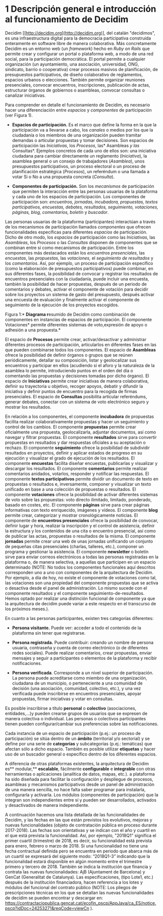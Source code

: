 # 1	Descripción general e introducción al funcionamiento de Decidim

Decidim [[http://decidim.org](http://decidim.org)], del catalán "decidimos", es una infraestructura digital para la democracia participativa construida enteramente en software libre de manera colaborativa. Más concretamente Decidim es un entorno web (un *framework*) hecho en *Ruby on Rails* que permite crear y configurar un portal o plataforma web, a modo de una red social, para la participación democrática. El portal permite a cualquier organización (un ayuntamiento, una asociación, universidad, ONG, sindicato, barrio o cooperativa) crear procesos masivos de planificación, de presupuestos participativos, de diseño colaborativo de reglamentos, espacios urbanos o elecciones. También permite organizar reuniones presenciales, convocar encuentros, inscripciones, publicación de actas, estructurar órganos de gobiernos o asambleas, convocar consultas o canalizar iniciativas. 

Para comprender en detalle el funcionamiento de Decidim, es necesario hacer una diferenciación entre *espacios* y *componentes* de participación (ver Figura 1).

* **Espacios de participación.** Es el marco que define la forma en la que la participación va a llevarse a cabo, los *canales* o medios por los que la ciudadanía o los miembros de una organización pueden tramitar demandas o articular propuestas y tomar decisiones. Son espacios de participación las *Iniciativas*, los *Procesos*, las* Asambleas *y las* Consultas*. Ejemplos concretos de cada uno de ellos son: una iniciativa ciudadana para cambiar directamente un reglamento (*Iniciativa*), la asamblea general o un consejo de trabajadores (*Asamblea*), unos presupuestos participativos, un proceso electoral o un proceso de planificación estratégica (*Procesos*),  un referéndum o una llamada a votar Si o No a una propuesta concreta (*Consulta*).

* **Componentes de participación.** Son los *mecanismos* de participación que permiten la interacción entre las personas usuarias de la plataforma y cada uno de los espacios de participación. Los componentes de participación son: *encuentros, jornadas, incubadora, propuestas, textos participativos, encuestas, debates, resultados, seguimiento, votaciones, páginas, blog, comentarios, boletín* y *buscador*.

Las personas usuarias de la plataforma (participantes) interactúan a través de los mecanismos de participación llamados *componentes* que ofrecen funcionalidades específicas para diferentes *espacios* de participación. Dicho de otro modo, los *espacios* de participación como las *Iniciativas*, las *Asambleas*, los *Procesos* o las *Consultas* disponen de componentes que se combinan entre sí como mecanismos de participación. Entre los componentes más destacados están los *encuentros presenciales*, las *encuestas*, las *propuestas*, las *votaciones,* el *seguimiento de resultados* y los *comentarios*. Así, por ejemplo, un proceso de participación específico (como la elaboración de presupuestos participativos) puede combinar, en sus diferentes fases, la posibilidad de convocar y registrar los resultados de encuentros presenciales con la ciudadanía, puede incluir una encuesta, también la posibilidad de hacer propuestas, después de un periodo de comentarios y debates, activar el componente de votación para decidir sobre los proyectos un sistema de gasto del presupuesto, después activar una encuesta de evaluación y finalmente activar el componente de seguimiento de la ejecución de los proyectos escogidos.

Figura 1:* **Diagrama r**esumido de Decidim como combinación de componentes en instancias de espacios de participación. El componente Votaciones* permite diferentes sistemas de voto,expresión de apoyo o adhesión a una propuesta.*

El espacio de **Procesos** permite crear, activar/desactivar y administrar diferentes procesos de participación, articularlos en diferentes fases en las que pueden combinarse todos los componentes. El espacio de **Asambleas** ofrece la posibilidad de  definir órganos o grupos que se reúnen periódicamente, detallar su composición, listar y geolocalizar sus encuentros y participar en ellos (acudiendo si el aforo y la naturaleza de la asamblea lo permite, introduciendo puntos en el orden del día o comentando las propuestas y decisiones tomadas por dicho órgano). El espacio de **Iniciativas** permite crear iniciativas de manera colaborativa, definir su trayectoria u objetivo, recoger apoyos, debatir y difundir la iniciativa y definir puntos de encuentro para la recogida de firmas presenciales. El espacio de **Consultas** posibilita articular referéndums, generar debates, conectar con un sistema de voto electrónico seguro y mostrar los resultados.

En relación a los componentes, el componente **incubadora** de propuestas facilita realizar colaborativamente propuestas y hacer un seguimiento y control de los cambios. El componente **propuestas** permite crear oficialmente una propuesta, geolocalizarla, adjuntar documentos, así como navegar y filtrar propuestas. El componente **resultados** sirve para convertir propuestas en resultados y dar respuestas oficiales a su aceptación o rechazo. El componente **seguimiento** ofrece la posibilidad de subdividir resultados en proyectos, definir y aplicar estados de progreso en su ejecución y visualizar el grado de ejecución de los resultados. El componente **encuestas** facilita diseñar encuestas, publicarlas y visualizar y descargar los resultados. El componente **comentarios** permite realizar comentarios anidados, votarlos, responder y notificar las respuestas. El componente **textos participativos** permite  dividir un documento de texto en propuestas o resultados e, inversamente, componer y visualizar un texto unificado en base a una colección de propuestas o resultados. El componente **votaciones** ofrece la posibilidad de activar diferentes sistemas de voto sobre las propuestas: voto directo ilimitado, limitado, ponderado, basado en costes, etc. El componente **páginas** sirve para crear páginas informativas con texto enriquecido, imágenes y vídeos. El componente **blog** permite crear, categorizar y mostrar cronológicamente noticias. El componente de **encuentros presenciales** ofrece la posibilidad de convocar, definir lugar y hora, realizar la inscripción y el control de asistencia, definir la estructura y los contenidos de una cita o encuentro presencial, así como de publicar las actas, propuestas o resultados de la misma. El componente **jornadas** permite crear una web de unas jornadas unificando un conjunto de pequeñas citas presenciales (charlas, talleres, etc.), componer un programa y gestionar la asistencia. El componente **newsletter** o boletín sirve para enviar correos electrónicos a todas las personas registradas en la plataforma o, de manera selectiva, a aquellas que participen en un espacio determinado (NOTE:  No todos los componentes funcionales aquí descritos corresponden uno a uno con componentes de la arquitectura de Decidim. Por ejemplo, a día de hoy, no existe el componente de votaciones como tal, las votaciones son una propiedad del componente propuestas que se activa o desactiva desde el panel de administración. Lo mismo sucede con el componente resultados y el componente seguimiento-de-resultados. Hemos optado por realizar una distinción funcional de componente ya que la arquitectura de decidim puede variar a este respecto en el transcurso de los próximos meses.).

En cuanto a las personas participantes, existen tres categorías diferentes:

* **Persona visitante.** Puede ver: acceder a todo el contenido de la plataforma sin tener que registrarse.

* **Persona registrada.** Puede contribuir: creando un nombre de persona usuaria, contraseña y cuenta de correo electrónico (o de diferentes redes sociales). Puede realizar comentarios, crear propuestas, enviar mensajes y seguir a participantes o elementos de la plataforma y recibir notificaciones.

* **Persona verificada**. Corresponde a un nivel superior de participación. La persona puede acreditarse como miembro de una organización, ciudadana de un municipio, o perteneciente a una comunidad de decisión (una asociación, comunidad, colectivo, etc.), y una vez verificada puede inscribirse en encuentros presenciales, apoyar propuestas, firmar iniciativas y votar en consultas.

Es posible inscribirse a título **personal** o **colectivo** (asociaciones, entidades,…)y pueden crearse grupos de usuarios que se expresen de manera colectiva o individual. Las personas o colectivos participantes tienen pueden configurar/cambiar sus preferencias sobre las notificaciones.

Cada instancia de un espacio de participación (p.ej.: un proceso de participación) se sitúa dentro de un **ámbito** (territorial y/o sectorial) y se define por una serie de **categorías** y subcategorías (p.ej.: temáticas) que afectan sólo a dicho espacio. También es posible utilizar **etiquetas** y hacer uso de un buscador general o específico dentro de los diferentes espacios.

A diferencia de otras plataformas existentes, la arquitectura de Decidim es** modular,** **escalable**, fácilmente **configurable** e **integrable** con otras herramientas o aplicaciones (analítica de datos, mapas, etc.). a plataforma ha sido diseñada para facilitar la configuración y despliegue de procesos, asambleas y mecanismos participativos desde un panel de administración de una manera sencilla, no hace falta saber programar para instalarla, configurarla y activarla. Los módulos (componentes de participación) que la integran son independientes entre sí y pueden ser desarrollados, activados y desactivados de manera independiente.

A continuación hacemos una lista detallada de las funcionalidades de Decidim, y las fechas en las que están previstos los evolutivos, mejoras y nuevas funcionalidades (objeto de contratación pública en proceso durante 2017-2018). Las fechas son orientativas y se indican con el año y cuartil en el que está prevista la funcionalidad. Así, por ejemplo, "2018Q1" significa el primer cuartil (trimestre) de 2018, es decir, su funcionalidad está prevista para enero, febrero o marzo de 2018. Si una funcionalidad no tiene una fecha contractual definida pero se encuentra en periodo que abarca más de un cuartil se expresará del siguiente modo: “2018Q1-3” indicando que la funcionalidad estará disponible en algún momento entre el trimestre primero y tercero de 2018. También se indica la institución que financia y contrata las nuevas funcionalidades: AjB (Ajuntament de Barcelona) y GenCat (Generalitat de Catalunya). Las especificaciones, (tipo Lote1, etc.) después de la institución financiadora, hacen referencia a los lotes y módulos del funcional del contrato público (NOTE:  Los pliegos de prescripciones técnicas en los que se detallan las nuevas funcionalidades de decidim se pueden encontrar y descargar en: https://contractaciopublica.gencat.cat/ecofin_pscp/AppJava/ca_ES/notice.pscp?idDoc=24253271&reqCode=viewCn ).

